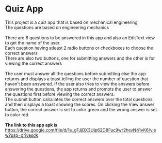 # Quiz App
This project is a quiz app that is based on mechanical engineering <br>
The questions are based on engineering mechanics <br>
<br>There are 8 questions to be answered in this app and also an EditText view to get the name of the user. <br>
Each question having atleast 2 radio buttons or checkboxes to choose the correct answers<br>
There are also two buttons, one for submitting answers and the other is for viewing the correct answers <br>
<br>The user must answer all the questions before submitting else the app returns and displays a toast telling the user the number of question that haven't been answered. 
If the user also tries to view the answers before answering the questions, the app returns and prompts the user to answer the questions first before viewing the correct answers. <br>
The submit button calculates the correct answers over the total questions and then displays a toast showing the scores. 
On clicking the View answer button, the correct answer is set to color green and the wrong answer is set to color red. <br>
<br> <b>The link to this app apk is </b> https://drive.google.com/file/d/1e_gFJjDX3Ujp62D8Fuc9wr2hevN41vK6/view?usp=drivesdk
